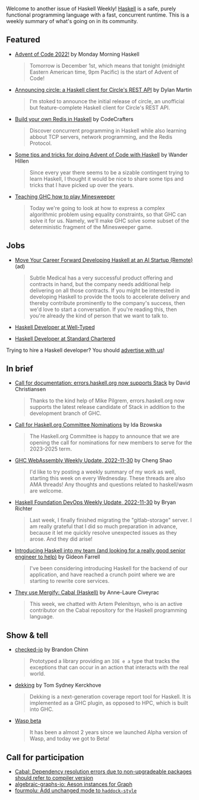 Welcome to another issue of Haskell Weekly!
[Haskell](https://www.haskell.org) is a safe, purely functional programming language with a fast, concurrent runtime.
This is a weekly summary of what's going on in its community.

## Featured

- [Advent of Code 2022!](https://mmhaskell.com/blog/2022/11/30/advent-of-code-2022) by Monday Morning Haskell
  > Tomorrow is December 1st, which means that tonight (midnight Eastern American time, 9pm Pacific) is the start of Advent of Code!

- [Announcing circle: a Haskell client for Circle's REST API](https://www.dylanamartin.com/2022/11/29/announcing-circle.html) by Dylan Martin
  > I'm stoked to announce the initial release of circle, an unofficial but feature-complete Haskell client for Circle's REST API.

- [Build your own Redis in Haskell](https://app.codecrafters.io/tracks/haskell) by CodeCrafters
  > Discover concurrent programming in Haskell while also learning abbout TCP servers, network programming, and the Redis Protocol.

- [Some tips and tricks for doing Advent of Code with Haskell](https://wjwh.eu/posts/2022-11-30-haskell-aoc-tricks.html) by Wander Hillen
  > Since every year there seems to be a sizable contingent trying to learn Haskell, I thought it would be nice to share some tips and tricks that I have picked up over the years.

- [Teaching GHC how to play Minesweeper](https://github.com/effectfully-ou/sketches/tree/f03d7a04c7132407a6e916ab33965ba27d96df1a/mineunifier)
  > Today we're going to look at how to express a complex algorithmic problem using equality constraints, so that GHC can solve it for us. Namely, we'll make GHC solve some subset of the deterministic fragment of the Minesweeper game.

## Jobs

<!-- Runs from 2022-11-17 to 2022-12-08. -->
- [Move Your Career Forward Developing Haskell at an AI Startup (Remote)](https://bit.ly/subtle-haskell) (ad)
  > Subtle Medical has a very successful product offering and contracts in hand, but the company needs additional help delivering on all those contracts. If you might be interested in developing Haskell to provide the tools to accelerate delivery and thereby contribute prominently to the company's success, then we'd love to start a conversation. If you're reading this, then you're already the kind of person that we want to talk to.

- [Haskell Developer at Well-Typed](https://well-typed.com/blog/2022/11/haskell-development-job-with-well-typed/)

- [Haskell Developer at Standard Chartered](https://discourse.haskell.org/t/haskell-roles-at-standard-chartered-now-and-in-2023/5358?u=taylorfausak)

Trying to hire a Haskell developer?
You should [advertise with us](https://haskellweekly.news/advertising.html)!

## In brief

- [Call for documentation: errors.haskell.org now supports Stack](https://discourse.haskell.org/t/call-for-documentation-errors-haskell-org-now-supports-stack/5356?u=taylorfausak) by David Christiansen
  > Thanks to the kind help of Mike Pilgrem, errors.haskell.org now supports the latest release candidate of Stack in addition to the development branch of GHC.

- [Call for Haskell.org Committee Nominations](https://discourse.haskell.org/t/call-for-haskell-org-committee-nominations-the-2023-2025-term/5372?u=taylorfausak) by Ida Bzowska
  > The Haskell.org Committee is happy to announce that we are opening the call for nominations for new members to serve for the 2023-2025 term.

- [GHC WebAssembly Weekly Update, 2022-11-30](https://discourse.haskell.org/t/ghc-webassembly-weekly-update-2022-11-30/5380?u=taylorfausak) by Cheng Shao
  > I'd like to try posting a weekly summary of my work as well, starting this week on every Wednesday. These threads are also AMA threads! Any thoughts and questions related to haskell/wasm are welcome.

- [Haskell Foundation DevOps Weekly Update, 2022-11-30](https://discourse.haskell.org/t/haskell-foundation-devops-weekly-update-2022-11-30/5377?u=taylorfausak) by Bryan Richter
  > Last week, I finally finished migrating the "gitlab-storage" server. I am really grateful that I did so much preparation in advance, because it let me quickly resolve unexpected issues as they arose. And they did arise!

- [Introducing Haskell into my team (and looking for a really good senior engineer to help)](https://www.reddit.com/r/haskell/comments/z6zivw/introducing_haskell_into_my_team_and_looking_for/) by Gideon Farrell
  > I've been considering introducing Haskell for the backend of our application, and have reached a crunch point where we are starting to rewrite core services.

- [They use Mergify: Cabal (Haskell)](https://blog.mergify.com/they-use-mergify-cabal-haskell/) by Anne-Laure Civeyrac
  > This week, we chatted with Artem Pelenitsyn, who is an active contributor on the Cabal repository for the Haskell programming language.

## Show & tell

- [checked-io](https://np.reddit.com/r/haskell/comments/z8drt4/rfc_checkedio_library_for_better_exceptions_in_io/) by Brandon Chinn
  > Prototyped a library providing an `IOE e a` type that tracks the exceptions that can occur in an action that interacts with the real world.

- [dekking](https://github.com/NorfairKing/dekking/tree/51e94aafb13df214f5cbf3572a245036405142a7) by Tom Sydney Kerckhove
  > Dekking is a next-generation coverage report tool for Haskell. It is implemented as a GHC plugin, as opposed to HPC, which is built into GHC.

- [Wasp beta](https://np.reddit.com/r/haskell/comments/z7yjry/we_reached_beta_with_wasp_dsl_written_in_haskell/)
  > It has been a almost 2 years since we launched Alpha version of Wasp, and today we got to Beta!

## Call for participation

- [Cabal: Dependency resolution errors due to non-upgradeable packages should refer to compiler version](https://github.com/haskell/cabal/issues/7993)
- [algebraic-graphs-io: Aeson instances for Graph](https://github.com/ocramz/algebraic-graphs-io/issues/11)
- [fourmolu: Add unchanged mode to `haddock-style`](https://github.com/fourmolu/fourmolu/issues/266)
